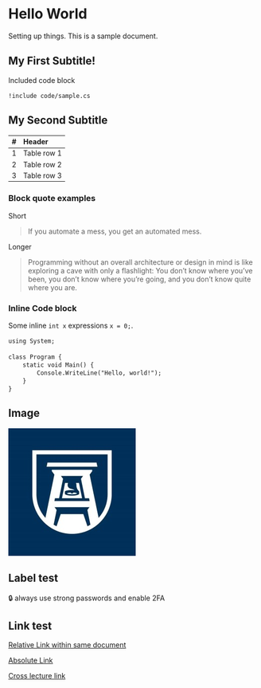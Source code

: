 # Hello World

Setting up things. This is a sample document.

## My First Subtitle!

Included code block

```
!include code/sample.cs
```

## My Second Subtitle

| # | Header |
| --- | :--- |
| 1 | Table row 1 |
| 2 | Table row 2 |
| 3 | Table row 3 |


### Block quote examples


Short

> If you automate a mess, you get an automated mess.

Longer

> Programming without an overall architecture or design in mind is like exploring a cave with only a flashlight: You don’t know where you’ve been, you don’t know where you’re going, and you don’t know quite where you are.


### Inline Code block


Some inline `int x` expressions `x = 0;`.

```
using System;

class Program {
    static void Main() {
        Console.WriteLine("Hello, world!");
    }
}
```

## Image

!["my first image"](./img/image.jpg)
 
## Label test

:lock: always use strong passwords and enable 2FA

## Link test

[Relative Link within same document](#my-first-subtitle)

[Absolute Link](https://augusta.edu)

[Cross lecture link](#general-concepts)
